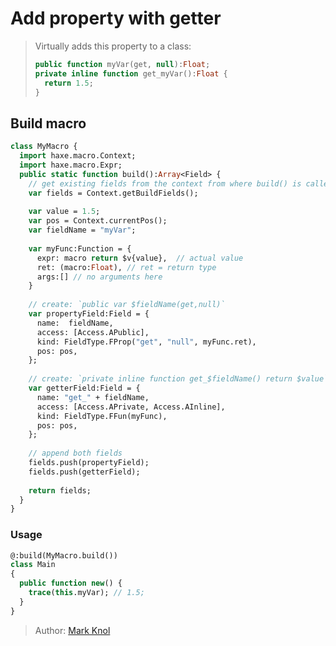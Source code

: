 # Add property with getter

> Virtually adds this property to a class:
> ```haxe
> public function myVar(get, null):Float;
> private inline function get_myVar():Float {
> 	return 1.5;
> }
> ```

## Build macro

```haxe
class MyMacro {
  import haxe.macro.Context;
  import haxe.macro.Expr;
  public static function build():Array<Field> {
    // get existing fields from the context from where build() is called
    var fields = Context.getBuildFields();
    
    var value = 1.5;
    var pos = Context.currentPos();
    var fieldName = "myVar";
    
    var myFunc:Function = { 
      expr: macro return $v{value},  // actual value
      ret: (macro:Float), // ret = return type
      args:[] // no arguments here
    }
    
    // create: `public var $fieldName(get,null)`
    var propertyField:Field = {
      name:  fieldName,
      access: [Access.APublic],
      kind: FieldType.FProp("get", "null", myFunc.ret), 
      pos: pos,
    };
    
    // create: `private inline function get_$fieldName() return $value`
    var getterField:Field = {
      name: "get_" + fieldName,
      access: [Access.APrivate, Access.AInline],
      kind: FieldType.FFun(myFunc),
      pos: pos,
    };
    
    // append both fields
    fields.push(propertyField);
    fields.push(getterField);
    
    return fields;
  }
}
```

### Usage 

```haxe
@:build(MyMacro.build())
class Main 
{
  public function new() {
    trace(this.myVar); // 1.5;
  }
}
```

> Author: [Mark Knol](http://github.com/markknol)